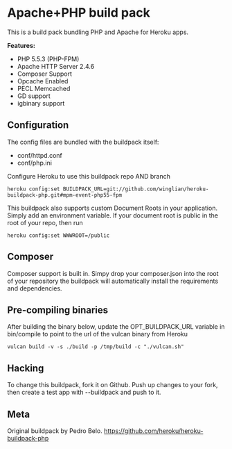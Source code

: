 Apache+PHP build pack
========================

This is a build pack bundling PHP and Apache for Heroku apps.

**Features:**
* PHP 5.5.3 (PHP-FPM)
* Apache HTTP Server 2.4.6
* Composer Support
* Opcache Enabled
* PECL Memcached
* GD support
* igbinary support

Configuration
-------------

The config files are bundled with the buildpack itself:

* conf/httpd.conf
* conf/php.ini

Configure Heroku to use this buildpack repo AND branch

    heroku config:set BUILDPACK_URL=git://github.com/winglian/heroku-buildpack-php.git#mpm-event-php55-fpm

This buildpack also supports custom Document Roots in your application. Simply add an environment variable. If your document root is public in the root of your repo, then run
    
    heroku config:set WWWROOT=/public

Composer
--------

Composer support is built in. Simpy drop your composer.json into the root of your repository the buildpack will automatically install the requirements and dependencies.

Pre-compiling binaries
----------------------

After building the binary below, update the OPT_BUILDPACK_URL variable in bin/compile to point to the url of the vulcan binary from Heroku

    vulcan build -v -s ./build -p /tmp/build -c "./vulcan.sh"

Hacking
-------

To change this buildpack, fork it on Github. Push up changes to your fork, then create a test app with --buildpack <your-github-url> and push to it.

Meta
----

Original buildpack by Pedro Belo. https://github.com/heroku/heroku-buildpack-php
